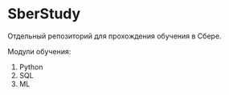 # SberStudy
Отдельный репозиторий для прохождения обучения в Сбере.

Модули обучения:
1. Python
2. SQL
3. ML
